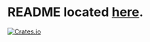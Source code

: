 # README located [here](./snowflake-connector/README.md).
[![Crates.io](https://img.shields.io/crates/v/snowflake-connector)](https://crates.io/crates/snowflake-connector)
